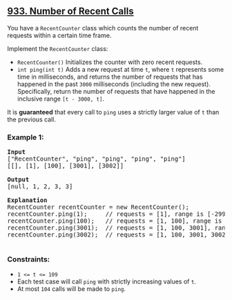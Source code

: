 ## [933. Number of Recent Calls](https://leetcode.com/problems/number-of-recent-calls)

You have a <code>RecentCounter</code> class which counts the number of recent requests within a certain time frame.

Implement the <code>RecentCounter</code> class:

- <code>RecentCounter()</code> Initializes the counter with zero recent requests.
- <code>int ping(int t)</code> Adds a new request at time <code>t</code>, where <code>t</code> represents some time in milliseconds, and returns the number of requests
  that has happened in the past <code>3000</code> milliseconds (including the new request). Specifically, return the number of requests that have
  happened in the inclusive range <code>[t - 3000, t]</code>.
  
It is <strong>guaranteed</strong> that every call to <code>ping</code> uses a strictly larger value of <code>t</code> than the previous call.

### **Example 1:**
<pre>
<strong>Input</strong>
["RecentCounter", "ping", "ping", "ping", "ping"]
[[], [1], [100], [3001], [3002]]
  
<strong>Output</strong>
[null, 1, 2, 3, 3]

<strong>Explanation</strong>
RecentCounter recentCounter = new RecentCounter();
recentCounter.ping(1);     // requests = [1], range is [-2999,1], return 1
recentCounter.ping(100);   // requests = [1, 100], range is [-2900,100], return 2
recentCounter.ping(3001);  // requests = [1, 100, 3001], range is [1,3001], return 3
recentCounter.ping(3002);  // requests = [1, 100, 3001, 3002], range is [2,3002], return 3
 </pre>

### **Constraints:**

- <code>1 <= t <= 109</code>
- Each test case will call <code>ping</code> with strictly increasing values of <code>t</code>.
- At most <code>104</code> calls will be made to <code>ping</code>.
